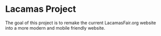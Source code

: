 # Lacamas Project

The goal of this project is to remake the current LacamasFair.org website into a more modern and mobile friendly website.